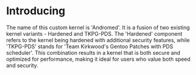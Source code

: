 # Introducing
The name of this custom kernel is 'Andromed'. It is a fusion of two existing kernel variants - Hardened and TKPG-PDS. The 'Hardened' component refers to the kernel being hardened with additional security features, while 'TKPG-PDS' stands for 'Team Kirkwood's Gentoo Patches with PDS scheduler'. This combination results in a kernel that is both secure and optimized for performance, making it ideal for users who value both speed and security.
